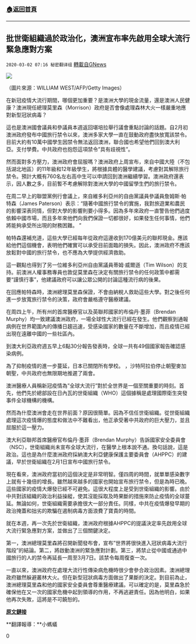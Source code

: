 ###  [:house:返回首頁](https://github.com/ourhimalayas/txt)
---

## 批世衛組織過於政治化，澳洲宣布率先啟用全球大流行緊急應對方案
`2020-03-02 07:16 秘密翻译组` [轉載自GNews](https://gnews.org/zh-hant/129622/)

![](https://s3-ap-northeast-1.amazonaws.com/news.guo.offload.media/wp-content/uploads/2020/03/02071215/4-2.png)

（圖片來源：WILLIAM WEST/AFP/Getty Images）

在新冠疫情大流行期間，哪個更加重要？是澳洲大學的現金流量，還是澳洲人民健康？澳洲現任總理莫里森（Morrison）政府是否會像處理森林大火一樣嚴重地應對新型冠狀病毒？

這也是澳洲國會議員和參議員本週返回堪培拉舉行議會重點討論的話題。自2月初澳洲政府發布中國旅行禁令以來，澳洲多家大學一直在鼓動政府盡快放寬該禁令。目前大約有10萬中國學生因禁令無法返回澳洲，聯合國也希望他們回到澳大利亞。支付學費。中共政府也抱怨這項禁令”具有歧視性”。

然而面對多方壓力，澳洲政府會屈服嗎？澳洲政府上周宣布，來自中國大陸（不包括湖北地區）的11年級和12年級學生，將根據具體的醫學建議，考慮對其解除旅行禁令。預計大概有760名左右高中生可以申請回到澳洲繼續學習。澳洲政府還表示，因人數之多，目前暫不考慮解除對澳洲大學的中國留學生們的旅行禁令。

在周二早上的聯盟黨例行會議上，來自維多利亞州的自由黨議員參議員詹姆斯·帕特森（James Paterson）表示：“隨著中國旅行禁令的實施，我對旅遊業和農民的影響深表同情，但對大學的影響則要小得多。因為多年來政府一直警告他們過度依賴中國市場，而且多年來他們向我們保證一切都很好，如果發生任何事情，他們將能夠承受所出現的財務困難。 ”

帕特森還補充道，這些大學已經每年從政府這邊收到170億美元的聯邦現金。應該給他們這個機會，表明他們確實可以承受目前面臨的損失。因此，澳洲政府不應該放鬆對中國的旅行禁令，也不應為大學提供經濟救助。

這一觀點也得到了另一位維多利亞州自由黨議員蒂姆·威爾遜（Tim Wilson）的支持。前澳洲人權事務專員也敦促莫里森在決定有關旅行禁令的任何政策中都需要“謹慎行事”，他建議政府可以讓公眾公開的討論這種流行病的後果。

在回應帕特森時，澳洲總理莫里森保證，不會由納稅人救助這些大學。對之後任何進一步放寬旅行禁令的決策，政府會嚴格遵守醫療建議。

在周四上午，所有州的首席醫療官以及英聯邦國家的布倫丹·墨菲（Brendan Murphy）均一致建議澳洲政府，一場全球性大流行已經在發生。他們觀察到通報病例在世界範圍內的傳播日趨迅速，受感染國家的數量在不斷增加，而且疫情已經出現在遠離中國的一些社區內。

到澳大利亞政府週五早上6點30分報告發表時，全球一共有49個國家報告確認感染病例。

為了抑制疫情的進一步蔓延，日本已關閉所有學校。 ，沙特阿拉伯停止朝聖麥加朝聖，中共政府也無限期地推遲了兩會。

澳洲醫療人員稱新冠疫情為”全球大流行”對於全世界是一個至關重要的時刻。首先，他們先於總部設在日內瓦的世衛組織（WHO）這個據稱是處理國際衛生突發事件全球機構的機構。

然而為什麼澳洲會走在世界前面？原因很簡單。因為不信任世衛組織。從世衛組織處理這次疫情爆的態度和做法中不難看出，他正承受著中共政府的巨大壓力，並且屈服於這一壓力。

澳大利亞聯邦首席醫療官布倫丹·墨菲（Brendan Murphy）告訴國家安全委員會（NSC），世衛組織尚未宣布全球大流行，在醫學上根本說不通。換句話說，這是政治。這也是為什麼澳洲政府採納澳大利亞健康保護主要委員會（AHPPC）的建議，早於世衛組織在2月1日宣布中國旅行禁令。

現在看來，澳洲政府當初的這個決定是非常明智。僅四周的時間，就單單感染數字上就有十幾倍的增長。雖然越來越多的國家也開始宣布旅行禁令，但是為時已晚。這些國家的疫情大爆發已經不可避免。這很大程度上是受到世衛組織的影響。由於中共對該組織的政治利益操縱，使其沒能採取及時果斷的措施來防止疫情的全球蔓延。無論如何，世衛組織需要承擔很大一部分責任。同樣，中共在疫情爆發早期的政治掩蓋和拙劣的欺騙在遏制病毒方面浪費了寶貴的時間。

就在本週，再一次先於世衛組織，澳洲政府根據AHPPC的提議決定率先啟用全球大流行緊急應對方案，並做出了三個關鍵決定。

第一，澳洲總理莫里森將召開新聞發布會，宣布”世界將很快進入冠狀病毒大流行階段”的結論。第二，將啟動澳洲的緊急應對計劃。第三，將禁止從中國或通過中國旅行的人的禁令再延長一周至3月7日。該禁令每周復查一次。

一直以來，澳洲政府在處理大流行性傳染病危機時很少會參合政治因素。澳洲總理政府雖然躲避叢林大火。但在新型冠狀病毒方面做出了果斷的決定。到目前為止，澳洲總理莫里森和他的國家安全委員會尊重醫療建議。可以確定的是，莫里森急於確保他在又一次的國家危機中起到領導的作用，不再逃避責任。因為他明白，如果他再次失敗，這將是不可饒恕的。

**[原文鏈接](https://www.smh.com.au/politics/federal/how-australia-defied-global-health-authority-on-coronavirus-20200228-p545hr.html)**

**翻譯報導：**小螞蟻

0
